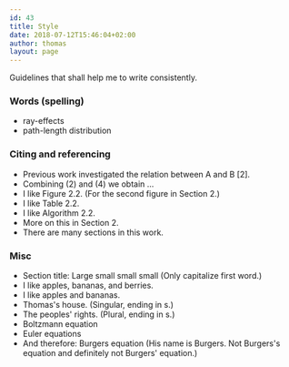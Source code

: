 ```yaml
---
id: 43
title: Style
date: 2018-07-12T15:46:04+02:00
author: thomas
layout: page
---
```


Guidelines that shall help me to write consistently.

### Words (spelling)
- ray-effects
- path-length distribution

### Citing and referencing
- Previous work investigated the relation between A and B [2].
- Combining (2) and (4) we obtain ...
- I like Figure 2.2. (For the second figure in Section 2.)
- I like Table 2.2.
- I like Algorithm 2.2.
- More on this in Section 2.
- There are many sections in this work.

### Misc
- Section title: Large small small small (Only capitalize first word.)
- I like apples, bananas, and berries.
- I like apples and bananas.
- Thomas's house. (Singular, ending in s.)
- The peoples' rights. (Plural, ending in s.)
- Boltzmann equation
- Euler equations
- And therefore: Burgers equation (His name is Burgers. Not Burgers's equation and definitely not Burgers' equation.)
